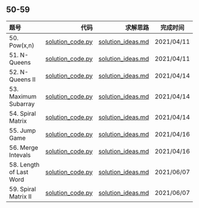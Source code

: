 ## 50-59
|题号|代码|求解思路|完成时间|
|:---|---:|---:|:---:|
| 50. Pow(x,n) | [solution_code.py](./50-Pow(x,n)/solution_code.py) | [solution_ideas.md](./50-Pow(x,n)/solution_ideas.md) | 2021/04/11 |
| 51. N-Queens | [solution_code.py](./51-N-Queens/solution_code.py) | [solution_ideas.md](./51-N-Queens/solution_ideas.md) | 2021/04/11 |
| 52. N-Queens II | [solution_code.py](./52-N-QueensII/solution_code.py) | [solution_ideas.md](./52-N-QueensII/solution_ideas.md) | 2021/04/14 |
| 53. Maximum Subarray | [solution_code.py](./53-MaximumSubarray/solution_code.py)| [solution_ideas.md](./53-MaximumSubarray/solution_ideas.md) | 2021/04/14 |
| 54. Spiral Matrix | [solution_code.py](./54-SpiralMatrix/solution_code.py)| [solution_ideas.md](./54-SpiralMatrix/solution_ideas.md) | 2021/04/14 |
| 55. Jump Game | [solution_code.py](./55-JumpGame/solution_code.py)| [solution_ideas.md](./55-JumpGame/solution_ideas.md) | 2021/04/16 |
| 56. Merge Intevals | [solution_code.py](./56-MergeIntevals/solution_code.py)| [solution_ideas.md](./56-MergeIntevals/solution_ideas.md) | 2021/04/16 |
| 58. Length of Last Word | [solution_code.py](./58-LengthOfLastWord/solution_code.py)| [solution_ideas.md](./58-LengthOfLastWord/solution_ideas.md) | 2021/06/07 |
| 59. Spiral Matrix II | [solution_code.py](./59-SpiralMatrixII/solution_code.py)| [solution_ideas.md](./59-SpiralMatrixII/solution_ideas.md) | 2021/06/07 |
